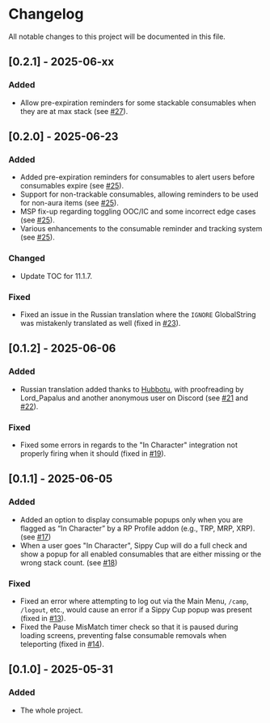 # Changelog

All notable changes to this project will be documented in this file.

## [0.2.1] - 2025-06-xx

### Added
- Allow pre-expiration reminders for some stackable consumables when they are at max stack (see [#27](https://github.com/Raenore/Sippy-Cup/pull/27)).

## [0.2.0] - 2025-06-23

### Added
- Added pre-expiration reminders for consumables to alert users before consumables expire (see [#25](https://github.com/Raenore/Sippy-Cup/pull/25)).
- Support for non-trackable consumables, allowing reminders to be used for non-aura items (see [#25](https://github.com/Raenore/Sippy-Cup/pull/25)).
- MSP fix-up regarding toggling OOC/IC and some incorrect edge cases (see [#25](https://github.com/Raenore/Sippy-Cup/pull/25)).
- Various enhancements to the consumable reminder and tracking system (see [#25](https://github.com/Raenore/Sippy-Cup/pull/25)).

### Changed
- Update TOC for 11.1.7.

### Fixed
- Fixed an issue in the Russian translation where the `IGNORE` GlobalString was mistakenly translated as well (fixed in [#23](https://github.com/Raenore/Sippy-Cup/pull/23)).

## [0.1.2] - 2025-06-06

### Added
- Russian translation added thanks to [Hubbotu](https://github.com/Hubbotu), with proofreading by Lord_Papalus and another anonymous user on Discord (see [#21](https://github.com/Raenore/Sippy-Cup/pull/21) and [#22](https://github.com/Raenore/Sippy-Cup/pull/22)).

### Fixed
- Fixed some errors in regards to the "In Character" integration not properly firing when it should (fixed in [#19](https://github.com/Raenore/Sippy-Cup/pull/19)).

## [0.1.1] - 2025-06-05

### Added
- Added an option to display consumable popups only when you are flagged as “In Character” by a RP Profile addon (e.g., TRP, MRP, XRP). (see [#17](https://github.com/Raenore/Sippy-Cup/pull/17))
- When a user goes "In Character", Sippy Cup will do a full check and show a popup for all enabled consumables that are either missing or the wrong stack count. (see [#18](https://github.com/Raenore/Sippy-Cup/pull/18))

### Fixed
- Fixed an error where attempting to log out via the Main Menu, `/camp`, `/logout`, etc., would cause an error if a Sippy Cup popup was present (fixed in [#13](https://github.com/Raenore/Sippy-Cup/pull/13)).
- Fixed the Pause MisMatch timer check so that it is paused during loading screens, preventing false consumable removals when teleporting (fixed in [#14](https://github.com/Raenore/Sippy-Cup/pull/14)).

## [0.1.0] - 2025-05-31

### Added
- The whole project.
